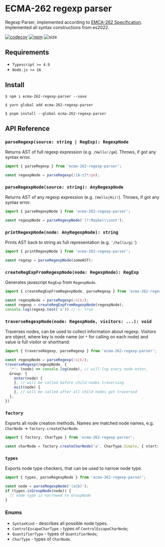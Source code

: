 # ECMA-262 regexp parser

Regexp Parser, implemented according to [EMCA-262 Specification](https://tc39.es/ecma262/#sec-patterns).
Implemented all syntax constructions from es2022.

[![codecov](https://codecov.io/gh/johnthecat/regexp-toolset/branch/main/graph/badge.svg?token=YZWQNC6BW2&flag=ecma-262-regexp-parser)](https://codecov.io/gh/johnthecat/regexp-toolset)
[![npm](https://badgen.net/npm/v/ecma-262-regexp-parser?color=blue)](https://www.npmjs.com/package/ecma-262-regexp-parser)
![size](https://badgen.net/packagephobia/install/ecma-262-regexp-parser)

## Requirements

- `Typescript >= 4.9`
- `Node.js >= 16`

## Install

```shell
$ npm i ecma-262-regexp-parser --save
```

```shell
$ yarn global add ecma-262-regexp-parser
```

```shell
$ pnpm install --global ecma-262-regexp-parser
```

## API Reference

### `parseRegexp(source: string | RegExp): RegexpNode`

Returns AST of full regexp expression (e.g. `/Hello!/gm`).
Throws, if got any syntax error.

```typescript
import { parseRegexp } from 'ecma-262-regexp-parser';

const regexpNode = parseRegexp(/[A-z]*/gm);
```

### `parseRegexpNode(source: string): AnyRegexpNode`

Returns AST of any regexp expression (e.g. `(Hello|Hi)!`).
Throws, if got any syntax error.

```typescript
import { parseRegexpNode } from 'ecma-262-regexp-parser';

const regexpNode = parseRegexpNode('(?:Maybe)\\snot');
```

### `printRegexpNode(node: AnyRegexpNode): string`

Prints AST back to string as full representation (e.g. `'/hello/gi'`)

```typescript
import { printRegexpNode } from 'ecma-262-regexp-parser';

const regexp = parseRegexpNode(someAST);
```

### `createRegExpFromRegexpNode(node: RegexpNode): RegExp`

Generates javascript `RegExp` from `RegexpNode`.

```typescript
import { createRegExpFromRegexpNode, parseRegexp } from 'ecma-262-regexp-parser';

const regexpNode = parseRegexp(/a|b/);
const regexp = createRegExpFromRegexpNode(regexpNode);
console.log(regexp.test('a')) // <- true
```

### `traverseRegexpNode(node: RegexpNode, visitors: ...): void`

Traverses nodes, can be used to collect information about regexp.
Visitors are object, where key is node name (or `*` for calling on each node) and value is full visitor or shorthand:

```typescript
import { traverseRegexp, parseRegexp } from 'ecma-262-regexp-parser';

const regexpNode = parseRegexp(/a|b/);
traverseRegexp(regexpNode, {
  '*': (node) => console.log(node), // will log every node enter,
  Group: {
    enter(node) {
    }, // will be called before child nodes traversing
    exit(node) {
    }, // will be called after all child nodes got traversed
  },
})
```

### `factory`

Exports all node creation methods. Names are matched node names, e.g. `CharNode` -> `factory.createCharNode`.

```typescript
import { factory, CharType } from 'ecma-262-regexp-parser';

const charNode = factory.createCharNode('a', CharType.Simple, { start: 0, end: 0 });
```

### `types`

Exports node type checkers, that can be used to narrow node type.

```typescript
import { types, parseRegexpNode } from 'ecma-262-regexp-parser';

const node = parseRegexpNode('(a|b)');
if (types.isGroupNode(node)) {
  // node type is narrowed to GroupNode
}
```

### Enums

* `SyntaxKind` - describes all possible node types.
* `ControlEscapeCharType` - types of `ControlEscapeCharNode`;
* `QuantifierType` - types of `QuantifierNode`;
* `CharType` - types of `CharNode`.

